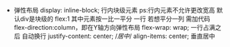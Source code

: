
- 弹性布局
    display: inline-block; 行内块级元素  ps:行内元素不允许更改宽高
        默认div是块级的
    flex:1 其中元素按一比一平分 一行 
        若想平分一列 需加代码flex-direction:column，即在Y轴方向弹性布局
    flex-wrap: wrap;  一行占满之后 自动换行
    justify-content: center; /*居中*/
    align-items: center; 垂直居中